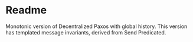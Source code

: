 # Readme

Monotonic version of Decentralized Paxos with global history.
This version has templated message invariants, derived from Send Predicated.
